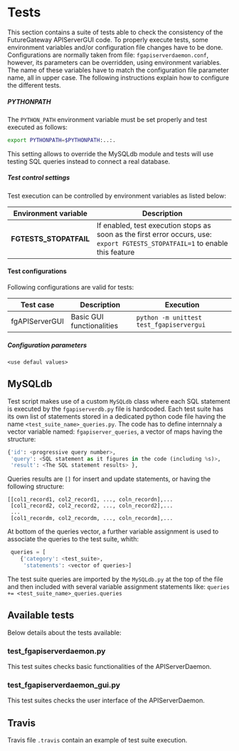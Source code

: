 # Tests
This section contains a suite of tests able to check the consistency of the FutureGateway APIServerGUI code.
To properly execute tests, some environment variables and/or configuration file changes have to be done.<br/>
Configurations are normally taken from file: `fgapiserverdaemon.conf`, however, its parameters can be overridden, using environment variables. The name of these variables have to match the configuration file parameter name, all in upper case.
The following instructions explain how to configure the different tests.

##### PYTHONPATH
The `PYTHON_PATH` environment variable must be set properly and test executed as follows:
```sh
export PYTHONPATH=$PYTHONPATH:..:.
```
This setting allows to override the MySQLdb module and tests will use testing SQL queries instead to connect a real database.

##### Test control settings
Test execution can be controlled by environment variables as listed below:

|Environment variable|Description|
|---|---|
|**FGTESTS_STOPATFAIL**| If enabled, test execution stops as soon as the first error occurs, use: `export FGTESTS_STOPATFAIL=1` to enable this feature|

#### Test configurations
Following configurations are valid for tests:

| Test case |Description|Execution|
|-----------|-----------|---------|
|fgAPIServerGUI|Basic GUI functionalities|`python -m unittest test_fgapiservergui`|

##### Configuration parameters
```
<use defaul values>
```

## MySQLdb
Test script makes use of a custom `MySQLdb` class where each SQL statement is executed by the `fgapiserverdb.py` file
 is hardcoded. Each test suite has its own list of statements stored in a dedicated python code file having the name
 `<test_suite_name>_queries.py`.
The code has to define internnaly a vector variable named: `fgapiserver_queries`, a vector of maps having the structure:
```python
{'id': <progressive query number>,
 'query': <SQL statement as it figures in the code (including %s)>,
 'result': <The SQL statement results> }, 
 ```
 Queries results are `[]` for insert and update statements, or having the following structure:
 ```
 [[col1_record1, col2_record1, ..., coln_recordn],...
  [col1_record2, col2_record2, ..., coln_record2],...
  ...
  [col1_recordm, col2_recordm, ..., coln_recordm],...
 ```
 At bottom of the queries vector, a further variable assignment is used to associate the queries to the test suite, whith:
```python
 queries = [
    {'category': <test_suite>,
     'statements': <vector of queries>]
  ```
  
 The test suite queries are imported by the `MySQLdb.py` at the top of the file and then included with several 
 variable assignment statements like: 
```queries += <test_suite_name>_queries.queries``` 

## Available tests
Below details about the tests available:

### test_fgapiserverdaemon.py
This test suites checks basic functionalities of the APIServerDaemon.

### test_fgapiserverdaemon_gui.py
This test suites checks the user interface of the APIServerDaemon.

## Travis
Travis file `.travis` contain an example of test suite execution.
